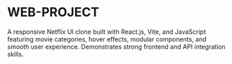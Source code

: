 # WEB-PROJECT
A responsive Netflix UI clone built with React.js, Vite, and JavaScript featuring movie categories, hover effects, modular components, and smooth user experience. Demonstrates strong frontend and API integration skills.
